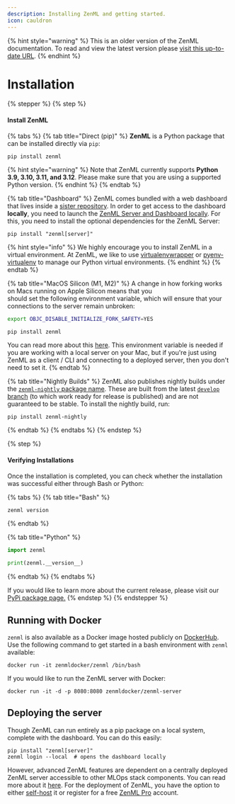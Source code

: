 ```yaml
---
description: Installing ZenML and getting started.
icon: cauldron
---
```


{% hint style="warning" %}
This is an older version of the ZenML documentation. To read and view the latest version please [visit this up-to-date URL](https://docs.zenml.io).
{% endhint %}


# Installation

{% stepper %}
{% step %}
#### Install ZenML

{% tabs %}
{% tab title="Direct (pip)" %}
**ZenML** is a Python package that can be installed directly via `pip`:

```shell
pip install zenml
```

{% hint style="warning" %}
Note that ZenML currently supports **Python 3.9, 3.10, 3.11, and 3.12**. Please make sure that you are using a supported Python version.
{% endhint %}
{% endtab %}

{% tab title="Dashboard" %}
ZenML comes bundled with a web dashboard that lives inside a [sister repository](https://github.com/zenml-io/zenml-dashboard). In order to get access to the dashboard **locally**, you need to launch the [ZenML Server and Dashboard locally](deploying-zenml/). For this, you need to install the optional dependencies for the ZenML Server:

```shell
pip install "zenml[server]"
```

{% hint style="info" %}
We highly encourage you to install ZenML in a virtual environment. At ZenML, we like to use [virtualenvwrapper](https://virtualenvwrapper.readthedocs.io/en/latest/) or [pyenv-virtualenv](https://github.com/pyenv/pyenv-virtualenv) to manage our Python virtual environments.
{% endhint %}
{% endtab %}

{% tab title="MacOS Silicon (M1, M2)" %}
A change in how forking works on Macs running on Apple Silicon means that you\
should set the following environment variable, which will ensure that your connections to the server remain unbroken:

```bash
export OBJC_DISABLE_INITIALIZE_FORK_SAFETY=YES

pip install zenml
```

You can read more about this [here](http://sealiesoftware.com/blog/archive/2017/6/5/Objective-C_and_fork_in_macOS_1013.html). This environment variable is needed if you are working with a local server on your Mac, but if you're just using ZenML as a client / CLI and connecting to a deployed server, then you don't need to set it.
{% endtab %}

{% tab title="Nightly Builds" %}
ZenML also publishes nightly builds under the [`zenml-nightly` package name](https://pypi.org/project/zenml-nightly/). These are built from the latest [`develop` branch](https://github.com/zenml-io/zenml/tree/develop) (to which work ready for release is published) and are not guaranteed to be stable. To install the nightly build, run:

```shell
pip install zenml-nightly
```
{% endtab %}
{% endtabs %}
{% endstep %}

{% step %}
#### Verifying Installations

Once the installation is completed, you can check whether the installation was successful either through Bash or Python:

{% tabs %}
{% tab title="Bash" %}
```bash
zenml version
```
{% endtab %}

{% tab title="Python" %}
```python
import zenml

print(zenml.__version__)
```
{% endtab %}
{% endtabs %}

If you would like to learn more about the current release, please visit our [PyPi package page.](https://pypi.org/project/zenml)
{% endstep %}
{% endstepper %}

## Running with Docker

`zenml` is also available as a Docker image hosted publicly on [DockerHub](https://hub.docker.com/r/zenmldocker/zenml). Use the following command to get started in a bash environment with `zenml` available:

```shell
docker run -it zenmldocker/zenml /bin/bash
```

If you would like to run the ZenML server with Docker:

```shell
docker run -it -d -p 8080:8080 zenmldocker/zenml-server
```

## Deploying the server

Though ZenML can run entirely as a pip package on a local system, complete with the dashboard. You can do this easily:

```shell
pip install "zenml[server]"
zenml login --local  # opens the dashboard locally 
```

However, advanced ZenML features are dependent on a centrally deployed ZenML server accessible to other MLOps stack components. You can read more about it [here](deploying-zenml/). For the deployment of ZenML, you have the option to either [self-host](deploying-zenml/) it or register for a free [ZenML Pro](https://cloud.zenml.io/signup?utm_source=docs\&utm_medium=referral_link\&utm_campaign=cloud_promotion\&utm_content=signup_link) account.